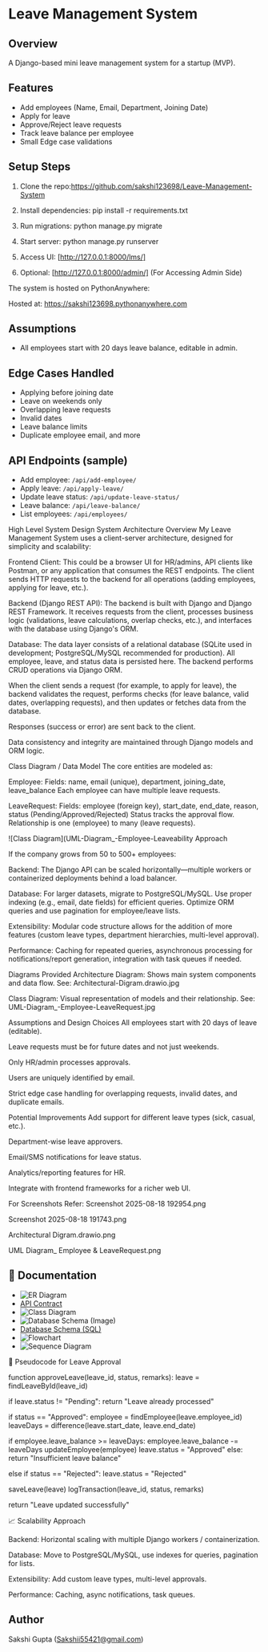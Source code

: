 # Leave Management System

## Overview
A Django-based mini leave management system for a startup (MVP).

## Features
- Add employees (Name, Email, Department, Joining Date)
- Apply for leave
- Approve/Reject leave requests
- Track leave balance per employee
- Small Edge case validations

## Setup Steps
1. Clone the repo:https://github.com/sakshi123698/Leave-Management-System


2. Install dependencies:
pip install -r requirements.txt

3. Run migrations:
python manage.py migrate

4. Start server:
python manage.py runserver


5. Access UI: [http://127.0.0.1:8000/lms/]
6. Optional: [http://127.0.0.1:8000/admin/]  (For Accessing Admin Side)







The system is hosted on PythonAnywhere:

Hosted at: https://sakshi123698.pythonanywhere.com




## Assumptions
- All employees start with 20 days leave balance, editable in admin.

## Edge Cases Handled
- Applying before joining date
- Leave on weekends only
- Overlapping leave requests
- Invalid dates
- Leave balance limits
- Duplicate employee email, and more




## API Endpoints (sample)
- Add employee: `/api/add-employee/`
- Apply leave: `/api/apply-leave/`
- Update leave status: `/api/update-leave-status/`
- Leave balance: `/api/leave-balance/`
- List employees: `/api/employees/`



High Level System Design
System Architecture Overview
My Leave Management System uses a client-server architecture, designed for simplicity and scalability:

Frontend Client:
This could be a browser UI for HR/admins, API clients like Postman, or any application that consumes the REST endpoints. The client sends HTTP requests to the backend for all operations (adding employees, applying for leave, etc.).

Backend (Django REST API):
The backend is built with Django and Django REST Framework. It receives requests from the client, processes business logic (validations, leave calculations, overlap checks, etc.), and interfaces with the database using Django's ORM.

Database:
The data layer consists of a relational database (SQLite used in development; PostgreSQL/MySQL recommended for production). All employee, leave, and status data is persisted here. The backend performs CRUD operations via Django ORM.


When the client sends a request (for example, to apply for leave), the backend validates the request, performs checks (for leave balance, valid dates, overlapping requests), and then updates or fetches data from the database.

Responses (success or error) are sent back to the client.

Data consistency and integrity are maintained through Django models and ORM logic.

Class Diagram / Data Model
The core entities are modeled as:

Employee:
Fields: name, email (unique), department, joining_date, leave_balance
Each employee can have multiple leave requests.

LeaveRequest:
Fields: employee (foreign key), start_date, end_date, reason, status (Pending/Approved/Rejected)
Status tracks the approval flow. Relationship is one (employee) to many (leave requests).

![Class Diagram](UML-Diagram_-Employee-Leaveability Approach

If the company grows from 50 to 500+ employees:

Backend:
The Django API can be scaled horizontally—multiple workers or containerized deployments behind a load balancer.

Database:
For larger datasets, migrate to PostgreSQL/MySQL. Use proper indexing (e.g., email, date fields) for efficient queries. Optimize ORM queries and use pagination for employee/leave lists.

Extensibility:
Modular code structure allows for the addition of more features (custom leave types, department hierarchies, multi-level approval).

Performance:
Caching for repeated queries, asynchronous processing for notifications/report generation, integration with task queues if needed.

Diagrams Provided
Architecture Diagram:
Shows main system components and data flow.
See: Architectural-Digram.drawio.jpg

Class Diagram:
Visual representation of models and their relationship.
See: UML-Diagram_-Employee-LeaveRequest.jpg

Assumptions and Design Choices
All employees start with 20 days of leave (editable).

Leave requests must be for future dates and not just weekends.

Only HR/admin processes approvals.

Users are uniquely identified by email.

Strict edge case handling for overlapping requests, invalid dates, and duplicate emails.

Potential Improvements
Add support for different leave types (sick, casual, etc.).

Department-wise leave approvers.

Email/SMS notifications for leave status.

Analytics/reporting features for HR.

Integrate with frontend frameworks for a richer web UI.


For Screenshots Refer:
Screenshot 2025-08-18 192954.png

Screenshot 2025-08-18 191743.png

Architectural Digram.drawio.png

UML Diagram_ Employee & LeaveRequest.png



## 📂 Documentation

- ![ER Diagram](ER_digram.png)  
- [API Contract](api_contracts.md)  
- ![Class Diagram](class_digram.png)  
- ![Database Schema (Image)](database_schema.png)  
- [Database Schema (SQL)](database_schema.sql)  
- ![Flowchart](flowchart.png)  
- ![Sequence Diagram](sequence_diagram.png)  









🔑 Pseudocode for Leave Approval





function approveLeave(leave_id, status, remarks):
    leave = findLeaveById(leave_id)

  if leave.status != "Pending":
        return "Leave already processed"

  if status == "Approved":
        employee = findEmployee(leave.employee_id)
        leaveDays = difference(leave.start_date, leave.end_date)

  if employee.leave_balance >= leaveDays:
            employee.leave_balance -= leaveDays
            updateEmployee(employee)
            leave.status = "Approved"
        else:
            return "Insufficient leave balance"

else if status == "Rejected":
        leave.status = "Rejected"

saveLeave(leave)
    logTransaction(leave_id, status, remarks)

return "Leave updated successfully"


📈 Scalability Approach

Backend: Horizontal scaling with multiple Django workers / containerization.

Database: Move to PostgreSQL/MySQL, use indexes for queries, pagination for lists.

Extensibility: Add custom leave types, multi-level approvals.

Performance: Caching, async notifications, task queues.





## Author
Sakshi Gupta
(Sakshii55421@gmail.com)






